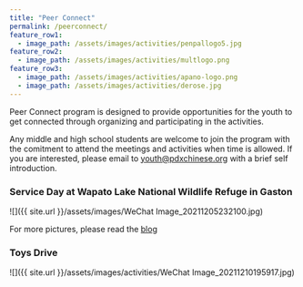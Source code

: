```yaml
---
title: "Peer Connect"
permalink: /peerconnect/
feature_row1:
  - image_path: /assets/images/activities/penpallogo5.jpg
feature_row2:
  - image_path: /assets/images/activities/multlogo.png
feature_row3:
  - image_path: /assets/images/activities/apano-logo.png
  - image_path: /assets/images/activities/derose.jpg
---
```


Peer Connect program is designed to provide opportunities for the youth to get connected through organizing and participating in the activities.

Any middle and high school students are welcome to join the program with the comitment to attend the meetings and activities when time is allowed. If you are interested, please email to [youth@pdxchinese.org](youth@pdxchinese.org) with a brief self introduction.

### Service Day at Wapato Lake National Wildlife Refuge in Gaston

![]({{ site.url }}/assets/images/WeChat Image_20211205232100.jpg)

For more pictures, please read the [blog](https://pdxchinese.org/peer_connect_service_day_dec_2021/)

### Toys Drive

![]({{ site.url }}/assets/images/activities/WeChat Image_20211210195917.jpg)
